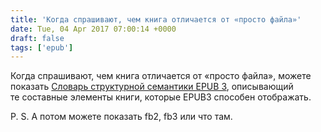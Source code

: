 ```yaml
---
title: 'Когда спрашивают, чем книга отличается от «просто файла»'
date: Tue, 04 Apr 2017 07:00:14 +0000
draft: false
tags: ['epub']
---
```


Когда спрашивают, чем книга отличается от «просто файла», можете показать [Словарь структурной семантики EPUB 3](https://idpf.github.io/epub-vocabs/structure/), описывающий те составные элементы книги, которые EPUB3 способен отображать.

P. S. А потом можете показать fb2, fb3 или что там.